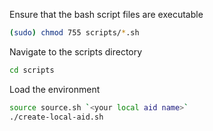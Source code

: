 Ensure that the bash script files are executable

```bash
(sudo) chmod 755 scripts/*.sh
```

Navigate to the scripts directory

```bash
cd scripts
```

Load the environment

```bash
source source.sh `<your local aid name>`
./create-local-aid.sh
```

